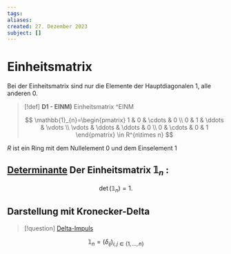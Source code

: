 ```yaml
---
tags: 
aliases: 
created: 27. Dezember 2023
subject: []
---
```


# Einheitsmatrix

Bei der Einheitsmatrix sind nur die Elemente der Hauptdiagonalen 1, alle anderen 0.


> [!def] **D1 - EINM)** Einheitsmatrix ^EINM
> 
> $$
> \mathbb{1}_{n}=\begin{pmatrix} 1 & 0 & \cdots & 0 \\ 0 & 1 & \ddots & \vdots \\ \vdots & \ddots & \ddots & 0 \\ 0 & \cdots  & 0 & 1 \end{pmatrix} \in R^{n\times n}
> $$


$R$ ist ein Ring mit dem Nullelement 0 und dem Einselement 1


## [Determinante](Determinante.md) Der Einheitsmatrix $\mathbb{1}_n$ :

$$
\operatorname{det}\left(\mathbb{1}_n\right)=1 \text {. }
$$

## Darstellung mit Kronecker-Delta


> [!question] [Delta-Impuls](Delta-Impuls.md)

$$
\mathbb{1}_{n}= (\delta _{ij})_{i,j \in \{1,\dots,n\}}
$$
